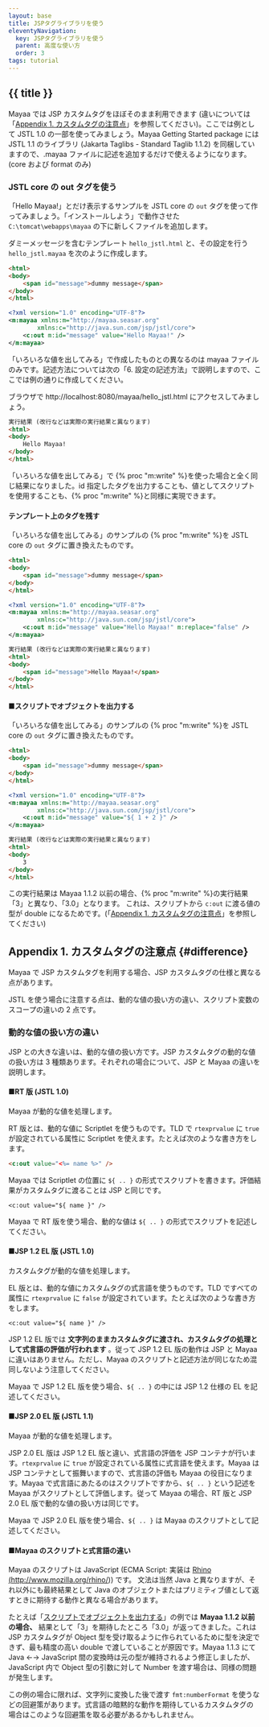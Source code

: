 ```yaml
---
layout: base
title: JSPタグライブラリを使う
eleventyNavigation:
  key: JSPタグライブラリを使う
  parent: 高度な使い方
  order: 3
tags: tutorial
---
```


## {{ title }}

Mayaa では JSP カスタムタグをほぼそのまま利用できます (違いについては「[Appendix 1. カスタムタグの注意点](/docs/jsp-taglib/#difference)」を参照してください)。ここでは例として JSTL 1.0 の一部を使ってみましょう。Mayaa Getting Started package には JSTL 1.1 のライブラリ (Jakarta Taglibs - Standard Taglib 1.1.2) を同梱していますので、.mayaa ファイルに記述を追加するだけで使えるようになります。(core および format のみ)

### JSTL core の out タグを使う

「Hello Mayaa!」とだけ表示するサンプルを JSTL core の `out` タグを使って作ってみましょう。「インストールしよう」で動作させた `C:\tomcat\webapps\mayaa` の下に新しくファイルを追加します。

ダミーメッセージを含むテンプレート `hello_jstl.html` と、その設定を行う `hello_jstl.mayaa` を次のように作成します。



```html {data-filename=hello_jstl.html}
<html>
<body>
    <span id="message">dummy message</span>
</body>
</html>
```

```xml {data-filename=hello_jstl.mayaa}
<?xml version="1.0" encoding="UTF-8"?>
<m:mayaa xmlns:m="http://mayaa.seasar.org"
        xmlns:c="http://java.sun.com/jsp/jstl/core">
    <c:out m:id="message" value="Hello Mayaa!" />
</m:mayaa>
```

「いろいろな値を出してみる」で作成したものとの異なるのは mayaa ファイルのみです。記述方法については次の「6. 設定の記述方法」で説明しますので、ここでは例の通りに作成してください。

ブラウザで http://localhost:8080/mayaa/hello_jstl.html にアクセスしてみましょう。

```html
実行結果 (改行などは実際の実行結果と異なります)
<html>
<body>
    Hello Mayaa!
</body>
</html>
```

「いろいろな値を出してみる」で {% proc "m:write" %}を使った場合と全く同じ結果になりました。id 指定したタグを出力することも、値としてスクリプトを使用することも、{% proc "m:write" %}と同様に実現できます。

#### テンプレート上のタグを残す

「いろいろな値を出してみる」のサンプルの {% proc "m:write" %}を JSTL core の `out` タグに置き換えたものです。

```html {data-filename=hello_jstl.html}
<html>
<body>
    <span id="message">dummy message</span>
</body>
</html>
```

```xml {data-filename=hello_jstl.mayaa}
<?xml version="1.0" encoding="UTF-8"?>
<m:mayaa xmlns:m="http://mayaa.seasar.org"
        xmlns:c="http://java.sun.com/jsp/jstl/core">
    <c:out m:id="message" value="Hello Mayaa!" m:replace="false" />
</m:mayaa>
```

```html
実行結果 (改行などは実際の実行結果と異なります)
<html>
<body>
    <span id="message">Hello Mayaa!</span>
</body>
</html>
```

#### ■スクリプトでオブジェクトを出力する

「いろいろな値を出してみる」のサンプルの {% proc "m:write" %}を JSTL core の `out` タグに置き換えたものです。

```html {data-filename=hello_jstl.html}
<html>
<body>
    <span id="message">dummy message</span>
</body>
</html>
```

```xml {data-filename=hello_jstl.mayaa}
<?xml version="1.0" encoding="UTF-8"?>
<m:mayaa xmlns:m="http://mayaa.seasar.org"
        xmlns:c="http://java.sun.com/jsp/jstl/core">
    <c:out m:id="message" value="${ 1 + 2 }" />
</m:mayaa>
```

```html
実行結果 (改行などは実際の実行結果と異なります)
<html>
<body>
    3
</body>
</html>
```

この実行結果は Mayaa 1.1.2 以前の場合、{% proc "m:write" %}の実行結果「3」と異なり、「3.0」となります。
これは、スクリプトから `c:out` に渡る値の型が double になるためです。(「[Appendix 1. カスタムタグの注意点](/docs/jsp-taglib/#difference)」を参照してください)


## Appendix 1. カスタムタグの注意点 {#difference}

Mayaa で JSP カスタムタグを利用する場合、JSP カスタムタグの仕様と異なる点があります。

JSTL を使う場合に注意する点は、動的な値の扱い方の違い、スクリプト変数のスコープの違いの 2 点です。



### 動的な値の扱い方の違い

JSP との大きな違いは、動的な値の扱い方です。JSP カスタムタグの動的な値の扱い方は 3 種類あります。それぞれの場合について、JSP と Mayaa の違いを説明します。



#### ■RT 版 (JSTL 1.0)

Mayaa が動的な値を処理します。

RT 版とは、動的な値に Scriptlet を使うものです。TLD で `rtexprvalue` に `true` が設定されている属性に Scriptlet を使えます。たとえば次のような書き方をします。

```html
<c:out value="<%= name %>" />
```

Mayaa では Scriptlet の位置に `${ .. }` の形式でスクリプトを書きます。評価結果がカスタムタグに渡ることは JSP と同じです。

```
<c:out value="${ name }" />
```

Mayaa で RT 版を使う場合、動的な値は `${ .. }` の形式でスクリプトを記述してください。


#### ■JSP 1.2 EL 版 (JSTL 1.0)

カスタムタグが動的な値を処理します。

EL 版とは、動的な値にカスタムタグの式言語を使うものです。TLD ですべての属性に `rtexprvalue` に `false` が設定されています。たとえば次のような書き方をします。

```
<c:out value="${ name }" />
```
JSP 1.2 EL 版では **文字列のままカスタムタグに渡され、カスタムタグの処理として式言語の評価が行われます** 。従って JSP 1.2 EL 版の動作は JSP と Mayaa に違いはありません。ただし、Mayaa のスクリプトと記述方法が同じなため混同しないよう注意してください。

Mayaa で JSP 1.2 EL 版を使う場合、`${ .. }` の中には JSP 1.2 仕様の EL を記述してください。

#### ■JSP 2.0 EL 版 (JSTL 1.1)

Mayaa が動的な値を処理します。

JSP 2.0 EL 版は JSP 1.2 EL 版と違い、式言語の評価を JSP コンテナが行います。`rtexprvalue` に `true` が設定されている属性に式言語を使えます。Mayaa は JSP コンテナとして振舞いますので、式言語の評価も Mayaa の役目になります。Mayaa で式言語にあたるのはスクリプトですから、`${ .. }` という記述を Mayaa がスクリプトとして評価します。従って Mayaa の場合、RT 版と JSP 2.0 EL 版で動的な値の扱い方は同じです。

Mayaa で JSP 2.0 EL 版を使う場合、`${ .. }` は Mayaa のスクリプトとして記述してください。

#### ■Mayaa のスクリプトと式言語の違い

Mayaa のスクリプトは JavaScript (ECMA Script: 実装は <a href="http://www.mozilla.org/rhino/" title="Rhino - JavaScript for Java">Rhino (http://www.mozilla.org/rhino/)</a>) です。
文法は当然 Java と異なりますが、それ以外にも最終結果として Java のオブジェクトまたはプリミティブ値として返すときに期待する動作と異なる場合があります。

たとえば「<a href="hello.html#script" title="2-1. 最初の一歩">スクリプトでオブジェクトを出力する</a>」の例では **Mayaa 1.1.2 以前の場合、** 結果として「3」を期待したところ「3.0」が返ってきました。これは JSP カスタムタグが Object 型を受け取るように作られているために型を決定できず、最も精度の高い double で渡していることが原因です。Mayaa 1.1.3 にて Java ←→ JavaScript 間の変換時は元の型が維持されるよう修正しましたが、JavaScript 内で Object 型の引数に対して Number を渡す場合は、同様の問題が発生します。

この例の場合に限れば、文字列に変換した後で渡す `fmt:numberFormat` を使うなどの回避策があります。式言語の暗黙的な動作を期待しているカスタムタグの
場合はこのような回避策を取る必要があるかもしれません。

